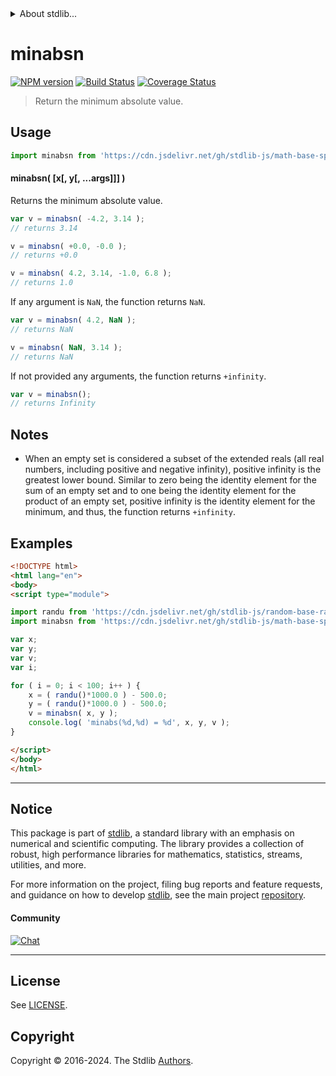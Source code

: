 <!--

@license Apache-2.0

Copyright (c) 2018 The Stdlib Authors.

Licensed under the Apache License, Version 2.0 (the "License");
you may not use this file except in compliance with the License.
You may obtain a copy of the License at

   http://www.apache.org/licenses/LICENSE-2.0

Unless required by applicable law or agreed to in writing, software
distributed under the License is distributed on an "AS IS" BASIS,
WITHOUT WARRANTIES OR CONDITIONS OF ANY KIND, either express or implied.
See the License for the specific language governing permissions and
limitations under the License.

-->


<details>
  <summary>
    About stdlib...
  </summary>
  <p>We believe in a future in which the web is a preferred environment for numerical computation. To help realize this future, we've built stdlib. stdlib is a standard library, with an emphasis on numerical and scientific computation, written in JavaScript (and C) for execution in browsers and in Node.js.</p>
  <p>The library is fully decomposable, being architected in such a way that you can swap out and mix and match APIs and functionality to cater to your exact preferences and use cases.</p>
  <p>When you use stdlib, you can be absolutely certain that you are using the most thorough, rigorous, well-written, studied, documented, tested, measured, and high-quality code out there.</p>
  <p>To join us in bringing numerical computing to the web, get started by checking us out on <a href="https://github.com/stdlib-js/stdlib">GitHub</a>, and please consider <a href="https://opencollective.com/stdlib">financially supporting stdlib</a>. We greatly appreciate your continued support!</p>
</details>

# minabsn

[![NPM version][npm-image]][npm-url] [![Build Status][test-image]][test-url] [![Coverage Status][coverage-image]][coverage-url] <!-- [![dependencies][dependencies-image]][dependencies-url] -->

> Return the minimum absolute value.

<!-- Section to include introductory text. Make sure to keep an empty line after the intro `section` element and another before the `/section` close. -->

<section class="intro">

</section>

<!-- /.intro -->

<!-- Package usage documentation. -->



<section class="usage">

## Usage

```javascript
import minabsn from 'https://cdn.jsdelivr.net/gh/stdlib-js/math-base-special-minabsn@v0.2.0-esm/index.mjs';
```

#### minabsn( \[x\[, y\[, ...args]]] )

Returns the minimum absolute value.

```javascript
var v = minabsn( -4.2, 3.14 );
// returns 3.14

v = minabsn( +0.0, -0.0 );
// returns +0.0

v = minabsn( 4.2, 3.14, -1.0, 6.8 );
// returns 1.0
```

If any argument is `NaN`, the function returns `NaN`.

```javascript
var v = minabsn( 4.2, NaN );
// returns NaN

v = minabsn( NaN, 3.14 );
// returns NaN
```

If not provided any arguments, the function returns `+infinity`.

```javascript
var v = minabsn();
// returns Infinity
```

</section>

<!-- /.usage -->

<!-- Package usage notes. Make sure to keep an empty line after the `section` element and another before the `/section` close. -->

<section class="notes">

## Notes

-   When an empty set is considered a subset of the extended reals (all real numbers, including positive and negative infinity), positive infinity is the greatest lower bound. Similar to zero being the identity element for the sum of an empty set and to one being the identity element for the product of an empty set, positive infinity is the identity element for the minimum, and thus, the function returns `+infinity`.

</section>

<!-- /.notes -->

<!-- Package usage examples. -->

<section class="examples">

## Examples

<!-- eslint no-undef: "error" -->

```html
<!DOCTYPE html>
<html lang="en">
<body>
<script type="module">

import randu from 'https://cdn.jsdelivr.net/gh/stdlib-js/random-base-randu@esm/index.mjs';
import minabsn from 'https://cdn.jsdelivr.net/gh/stdlib-js/math-base-special-minabsn@v0.2.0-esm/index.mjs';

var x;
var y;
var v;
var i;

for ( i = 0; i < 100; i++ ) {
    x = ( randu()*1000.0 ) - 500.0;
    y = ( randu()*1000.0 ) - 500.0;
    v = minabsn( x, y );
    console.log( 'minabs(%d,%d) = %d', x, y, v );
}

</script>
</body>
</html>
```

</section>

<!-- /.examples -->

<!-- Section to include cited references. If references are included, add a horizontal rule *before* the section. Make sure to keep an empty line after the `section` element and another before the `/section` close. -->

<section class="references">

</section>

<!-- /.references -->

<!-- Section for related `stdlib` packages. Do not manually edit this section, as it is automatically populated. -->

<section class="related">

</section>

<!-- /.related -->

<!-- Section for all links. Make sure to keep an empty line after the `section` element and another before the `/section` close. -->


<section class="main-repo" >

* * *

## Notice

This package is part of [stdlib][stdlib], a standard library with an emphasis on numerical and scientific computing. The library provides a collection of robust, high performance libraries for mathematics, statistics, streams, utilities, and more.

For more information on the project, filing bug reports and feature requests, and guidance on how to develop [stdlib][stdlib], see the main project [repository][stdlib].

#### Community

[![Chat][chat-image]][chat-url]

---

## License

See [LICENSE][stdlib-license].


## Copyright

Copyright &copy; 2016-2024. The Stdlib [Authors][stdlib-authors].

</section>

<!-- /.stdlib -->

<!-- Section for all links. Make sure to keep an empty line after the `section` element and another before the `/section` close. -->

<section class="links">

[npm-image]: http://img.shields.io/npm/v/@stdlib/math-base-special-minabsn.svg
[npm-url]: https://npmjs.org/package/@stdlib/math-base-special-minabsn

[test-image]: https://github.com/stdlib-js/math-base-special-minabsn/actions/workflows/test.yml/badge.svg?branch=v0.2.0
[test-url]: https://github.com/stdlib-js/math-base-special-minabsn/actions/workflows/test.yml?query=branch:v0.2.0

[coverage-image]: https://img.shields.io/codecov/c/github/stdlib-js/math-base-special-minabsn/main.svg
[coverage-url]: https://codecov.io/github/stdlib-js/math-base-special-minabsn?branch=main

<!--

[dependencies-image]: https://img.shields.io/david/stdlib-js/math-base-special-minabsn.svg
[dependencies-url]: https://david-dm.org/stdlib-js/math-base-special-minabsn/main

-->

[chat-image]: https://img.shields.io/gitter/room/stdlib-js/stdlib.svg
[chat-url]: https://app.gitter.im/#/room/#stdlib-js_stdlib:gitter.im

[stdlib]: https://github.com/stdlib-js/stdlib

[stdlib-authors]: https://github.com/stdlib-js/stdlib/graphs/contributors

[umd]: https://github.com/umdjs/umd
[es-module]: https://developer.mozilla.org/en-US/docs/Web/JavaScript/Guide/Modules

[deno-url]: https://github.com/stdlib-js/math-base-special-minabsn/tree/deno
[deno-readme]: https://github.com/stdlib-js/math-base-special-minabsn/blob/deno/README.md
[umd-url]: https://github.com/stdlib-js/math-base-special-minabsn/tree/umd
[umd-readme]: https://github.com/stdlib-js/math-base-special-minabsn/blob/umd/README.md
[esm-url]: https://github.com/stdlib-js/math-base-special-minabsn/tree/esm
[esm-readme]: https://github.com/stdlib-js/math-base-special-minabsn/blob/esm/README.md
[branches-url]: https://github.com/stdlib-js/math-base-special-minabsn/blob/main/branches.md

[stdlib-license]: https://raw.githubusercontent.com/stdlib-js/math-base-special-minabsn/main/LICENSE

<!-- <related-links> -->

<!-- </related-links> -->

</section>

<!-- /.links -->
